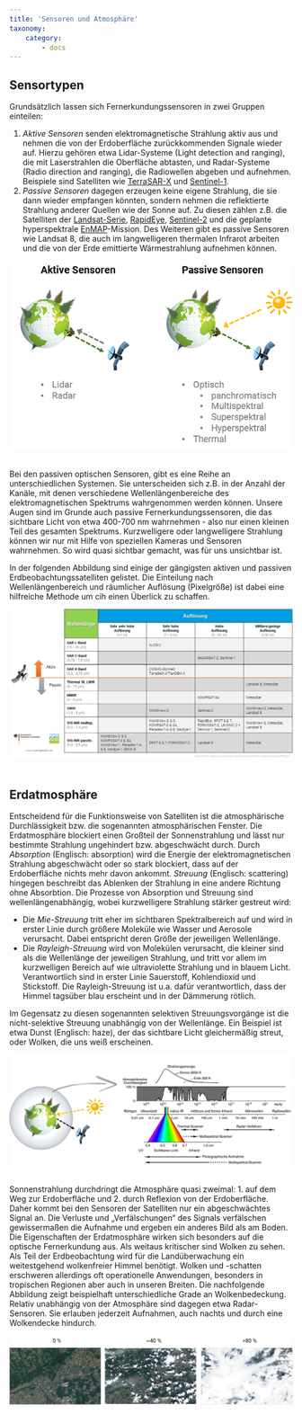 ```yaml
---
title: 'Sensoren und Atmosphäre'
taxonomy:
    category:
        - docs
---
```


## Sensortypen

Grundsätzlich lassen sich Fernerkundungssensoren in zwei Gruppen einteilen:
1. _Aktive Sensoren_ senden elektromagnetische Strahlung aktiv aus und nehmen die von der Erdoberfläche zurückkommenden Signale wieder auf. Hierzu gehören etwa Lidar-Systeme (Light detection and ranging), die mit Laserstrahlen die Oberfläche abtasten, und Radar-Systeme (Radio direction and ranging), die Radiowellen abgeben und aufnehmen. Beispiele sind Satelliten wie [TerraSAR-X](https://www.dlr.de/dlr/desktopdefault.aspx/tabid-10377/565_read-436/#/gallery/350) und [Sentinel-1](https://www.d-copernicus.de/daten/daten-sentinels/).
2. _Passive Sensoren_ dagegen erzeugen keine eigene Strahlung, die sie dann wieder empfangen könnten, sondern nehmen die reflektierte Strahlung anderer Quellen wie der Sonne auf. Zu diesen zählen z.B. die Satelliten der [Landsat-Serie](https://landsat.usgs.gov/landsat-missions-timeline), [RapidEye](https://www.satimagingcorp.com/satellite-sensors/other-satellite-sensors/rapideye/), [Sentinel-2](https://www.d-copernicus.de/daten/daten-sentinels/) und die geplante hyperspektrale [EnMAP](http://www.enmap.org/)-Mission. Des Weiteren gibt es passive Sensoren wie Landsat 8, die auch im langwelligeren thermalen Infrarot arbeiten und die von der Erde emittierte Wärmestrahlung aufnehmen können.

![aktiv_passiv](Aktiv_passiv.png?)
<br><br>

Bei den passiven optischen Sensoren, gibt es eine Reihe an unterschiedlichen Systemen. Sie unterscheiden sich z.B. in der Anzahl der Kanäle, mit denen verschiedene Wellenlängenbereiche des elektromagnetischen Spektrums wahrgenommen werden können. Unsere Augen sind im Grunde auch passive Fernerkundungssensoren, die das sichtbare Licht von etwa 400-700 nm wahrnehmen - also nur einen kleinen Teil des gesamten Spektrums. Kurzwelligere oder langwelligere Strahlung können wir nur mit Hilfe von speziellen Kameras und Sensoren wahrnehmen. So wird quasi sichtbar gemacht, was für uns unsichtbar ist.

In der folgenden Abbildung sind einige der gängigsten aktiven und passiven Erdbeobachtungssatelliten gelistet. Die Einteilung nach Wellenlängenbereich und räumlicher Auflösung (Pixelgröße) ist dabei eine hilfreiche Methode um cih einen Überlick zu schaffen.


![Satelliten_VGL](Satelliten_VGL_d.jpg?resize=750?classes=caption "Beispiele gängiger Satelliten, nach spektraler und räumlicher Auflösung unterteilt und nach passiven und aktiven Sensoren getrennt." )
<br><br>


## Erdatmosphäre

Entscheidend für die Funktionsweise von Satelliten ist die atmosphärische Durchlässigkeit bzw. die sogenannten atmosphärischen Fenster. Die Erdatmosphäre blockiert einen Großteil der Sonnenstrahlung und lässt nur bestimmte Strahlung ungehindert bzw. abgeschwächt durch. Durch _Absorption_ (Englisch: absorption) wird die Energie der elektromagnetischen Strahlung abgeschwächt oder so stark blockiert, dass auf der Erdoberfläche nichts mehr davon ankommt. _Streuung_ (Englisch: scattering) hingegen beschreibt das Ablenken der Strahlung in eine andere Richtung ohne Absorbtion. Die Prozesse von Absorption und Streuung sind wellenlängenabhängig, wobei kurzwelligere Strahlung stärker gestreut wird:

- Die _Mie-Streuung_ tritt eher im sichtbaren Spektralbereich auf und wird in erster Linie durch größere Moleküle wie Wasser und Aerosole verursacht. Dabei entspricht deren Größe der jeweiligen Wellenlänge.
- Die _Rayleigh-Streuung_ wird von Molekülen verursacht, die kleiner sind als die Wellenlänge der jeweiligen Strahlung, und tritt vor allem im kurzwelligen Bereich auf wie ultraviolette Strahlung und in blauem Licht. Verantwortlich sind in erster Linie Sauerstoff, Kohlendioxid und Stickstoff. Die Rayleigh-Streuung ist u.a. dafür verantwortlich, dass der Himmel tagsüber blau erscheint und in der Dämmerung rötlich.

Im Gegensatz zu diesen sogenannten selektiven Streuungsvorgänge ist die nicht-selektive Streuung unabhängig von der Wellenlänge. Ein Beispiel ist etwa Dunst (Englisch: haze), der das sichtbare Licht gleichermäßig streut, oder Wolken, die uns weiß erscheinen.

![Elektromegnetisches Spektrum](Albertz_EMS_Atmosphaere.jpg?classes=caption "Das elektromagnetische Spektrum. Das menschliche Auge kann nur den sichtbaren Bereich von etwa 0,4-0,7 µm (400-700 nm) wahrnehmen. Quelle Abb. rechts: Albertz, 2001.")
<br><br>

Sonnenstrahlung durchdringt die Atmosphäre quasi zweimal: 1. auf dem Weg zur Erdoberfläche und 2. durch Reflexion von der Erdoberfläche. Daher kommt bei den Sensoren der Satelliten nur ein abgeschwächtes Signal an. Die Verluste und „Verfälschungen“ des Signals verfälschen gewissermaßen die Aufnahme und ergeben ein anderes Bild als am Boden.
Die Eigenschaften der Erdatmosphäre wirken sich besonders auf die optische Fernerkundung aus. Als weitaus kritischer sind Wolken zu sehen. Als Teil der Erdbeobachtung wird für die Landüberwachung ein weitestgehend wolkenfreier Himmel benötigt. Wolken und -schatten erschweren allerdings oft operationelle Anwendungen, besonders in tropischen Regionen aber auch in unseren Breiten. Die nachfolgende Abbildung zeigt beispielhaft unterschiedliche Grade an Wolkenbedeckung. Relativ unabhängig von der Atmosphäre sind dagegen etwa Radar-Sensoren. Sie erlauben jederzeit Aufnahmen, auch nachts und durch eine Wolkendecke hindurch.

![Wolkenbedeckung](Wolkenbedeckung.jpg?classes=caption "Beispiele unterschiedlicher Bewölkungsgrade von 0, 40 und  mehr als 80 %. In dem  Bildauschnitt sind Teile des Rhein-Main-Gebietes samt Taunus zu sehen, aufgenommen im Mai 2018. (c) ESA")
<br><br>
